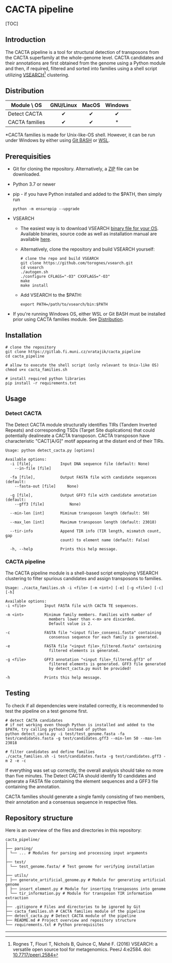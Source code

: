 # CACTA pipeline

[TOC]

## Introduction

The CACTA pipeline is a tool for structural detection of transposons from the CACTA superfamily at the whole-genome level. CACTA candidates and their annotations are first obtained from the genome using a Python module and then, if required, filtered and sorted into families using a shell script utilizing [VSEARCH](https://github.com/torognes/vsearch)[^1] clustering.

## Distribution

| Module \ OS    | GNU/Linux | MacOS | Windows |
|----------------|:---------:|:-----:|:-------:|
| Detect CACTA   |     ✔     |   ✔   |    ✔    |
| CACTA families |     ✔     |   ✔   |    *    |

*CACTA families is made for Unix-like-OS shell. However, it can be run under Windows by either using [Git BASH](https://git-scm.com/download/win) or [WSL](https://learn.microsoft.com/en-us/windows/wsl/install).

## Prerequisities

- Git for cloning the repository. Alternatively, a [ZIP](https://gitlab.fi.muni.cz/xratajik/cacta_pipeline/-/archive/master/cacta_pipeline-master.zip) file can be downloaded.

- Python 3.7 or newer

- pip - if you have Python installed and added to the $PATH, then simply run

    `python -m ensurepip --upgrade`

- VSEARCH

    - The easiest way is to download VSEARCH [binary file for your OS](https://github.com/torognes/vsearch/releases/tag/v2.28.1). Available binaries, source code as well as installation manual are available [here](https://github.com/torognes/vsearch).
    - Alternatively, clone the repository and build VSEARCH yourself:
      ```
      # clone the repo and build VSEARCH
      git clone https://github.com/torognes/vsearch.git
      cd vsearch
      ./autogen.sh
      ./configure CFLAGS="-O3" CXXFLAGS="-O3"
      make
      make install
      ```
    - Add VSEARCH to the \$PATH:

      `export PATH=/path/to/vsearch/bin:$PATH`
- If you're running Windows OS, either WSL or Git BASH must be installed prior using CACTA families module. See [Distribution](#distribution).

## Installation

```
# clone the repository
git clone https://gitlab.fi.muni.cz/xratajik/cacta_pipeline
cd cacta_pipeline

# allow to execute the shell script (only relevant to Unix-like OS)
chmod u+x cacta_families.sh

# install required python libraries
pip install -r requirements.txt
```

## Usage

### Detect CACTA

The Detect CACTA module structurally identifies TIRs (Tandem Inverted Repeats) and corresponding TSDs (Target Site duplications) that could potentially dealineate a CACTA transposon. CACTA transposon have characteristic "CACT[A/G]" motif appearing at the distant end of their TIRs.

```
Usage: python detect_cacta.py [options]

Available options:  
  -i [file],            Input DNA sequence file (default: None)
    --in-file [file]     
    
  -fa [file],           Output FASTA file with candidate sequences (default:
    --fasta-out [file]     None)
   
  -g [file],			Output GFF3 file with candidate annotation (default:
    --gff3 [file]           None)
  
  --min-len [int]       Miminum transposon length (default: 50)
  
  --max_len [int]       Maximum transposon length (default: 23018)
  
  --tir-info            Append TIR info (TIR length, mismatch count, gap
                        count) to element name (default: False)
                        
  -h, --help            Prints this help message.
```

### CACTA pipeline

The CACTA pipeline module is a shell-based script employing VSEARCH clustering to filter spurious candidates and assign transposons to families.

```
Usage: ./cacta_families.sh -i <file> [-m <int>] [-e] [-g <file>] [-c] [-h]

Available options:
-i <file>        Input FASTA file with CACTA TE sequences.

-m <int>         Minimum family members. Families with number of
                   members lower than <-m> are discarded.
                   Default value is 2.
                   
-c               FASTA file "<input file>_consensi.fasta" containing
                   consensus sequence for each family is generated.
                   
-e               FASTA file "<input file>_filtered.fasta" containing
                   filtered elements is generated.
                   
-g <file>        GFF3 annotation "<input file>_filtered.gff3" of
                   filtered elements is generated. GFF3 file generated
                   by detect_cacta.py must be provided!
                   
-h               Prints this help message.
```

## Testing

To check if all dependencies were installed correctly, it is recommended to test the pipeline on a test genome first. 

```
# detect CACTA candidates
# if not working even though Python is installed and added to the $PATH, try calling python3 instead of python
python detect_cacta.py -i test/test_genome.fasta -fa test/candidates.fasta -g test/candidates.gff3 --min-len 50 --max-len 23018

# filter candidates and define families
./cacta_families.sh -i test/candidates.fasta -g test/candidates.gff3 -m 2 -e -c
```

If everything was set up correctly, the overall analysis should take no more than five minutes. The Detect CACTA should identify 10 candidates and generate a FASTA file containing the element sequences and a GFF3 file containing the annotation.

CACTA families should generate a single family consisting of two members, their annotation and a consensus sequence in respective files. 

## Repository structure
Here is an overview of the files and directories in this repository:
```
cacta_pipeline/
│
├── parsing/
│ └── ... # Modules for parsing and processing input arguments
│
├── test/
│ └── test_genome.fasta/ # Test genome for verifying installation
│
├── utils/
│ ├── generate_artificial_genome.py # Module for generating artificial genome
│ ├── insert_element.py # Module for inserting transposons into genome
│ └── tir_information.py # Module for transposon TIR information extraction
│
├── .gitignore # Files and directories to be ignored by Git
├── cacta_families.sh # CACTA families module of the pipeline
├── detect_cacta.py # Detect CACTA module of the pipeline
├── README.md # Project overview and repository structure
└── requirements.txt # Python prerequisites
```
---

[^1]: Rognes T, Flouri T, Nichols B, Quince C, Mahé F. (2016) VSEARCH: a versatile open source tool for metagenomics. PeerJ 4:e2584. doi: [10.7717/peerj.2584](https://doi.org/10.7717/peerj.2584)
